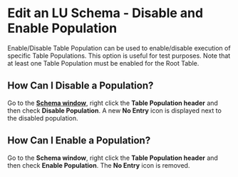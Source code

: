 # Edit an LU Schema - Disable and Enable Population

Enable/Disable Table Population can be used to enable/disable execution of specific Table Populations. This option is useful for test purposes. 
Note that at least one Table Population must be enabled for the Root Table.


## How Can I Disable a Population? 
Go to the [**Schema window**](https://github.com/k2view-academy/K2View-Academy/blob/master/articles/03_logical_units/03_LU_schema_window.md), right click the **Table Population header** and then check **Disable Population**. A new **No Entry** icon is displayed next to the disabled population.

## How Can I Enable a Population?
Go to the **Schema window**, right click the **Table Population header** and then check **Enable Population**. The **No Entry** icon is removed. 
